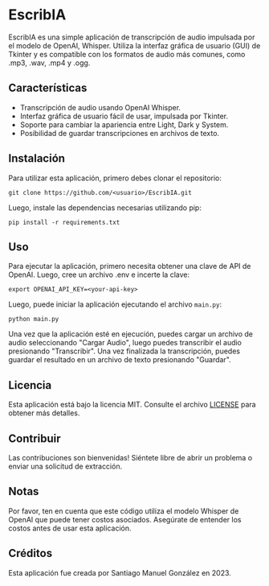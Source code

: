 # EscribIA

EscribIA es una simple aplicación de transcripción de audio impulsada por el modelo de OpenAI, Whisper. Utiliza la interfaz gráfica de usuario (GUI) de Tkinter y es compatible con los formatos de audio más comunes, como .mp3, .wav, .mp4 y .ogg.

## Características
- Transcripción de audio usando OpenAI Whisper.
- Interfaz gráfica de usuario fácil de usar, impulsada por Tkinter.
- Soporte para cambiar la apariencia entre Light, Dark y System.
- Posibilidad de guardar transcripciones en archivos de texto.

## Instalación
Para utilizar esta aplicación, primero debes clonar el repositorio:

```
git clone https://github.com/<usuario>/EscribIA.git
```

Luego, instale las dependencias necesarias utilizando pip:

```
pip install -r requirements.txt
```

## Uso
Para ejecutar la aplicación, primero necesita obtener una clave de API de OpenAI. Luego, cree un archivo .env e incerte la clave:

```
export OPENAI_API_KEY=<your-api-key>
```

Luego, puede iniciar la aplicación ejecutando el archivo `main.py`:

```
python main.py
```

Una vez que la aplicación esté en ejecución, puedes cargar un archivo de audio seleccionando "Cargar Audio", luego puedes transcribir el audio presionando "Transcribir". Una vez finalizada la transcripción, puedes guardar el resultado en un archivo de texto presionando "Guardar".

## Licencia
Esta aplicación está bajo la licencia MIT. Consulte el archivo [LICENSE](LICENSE) para obtener más detalles.

## Contribuir
Las contribuciones son bienvenidas! Siéntete libre de abrir un problema o enviar una solicitud de extracción.

## Notas 

Por favor, ten en cuenta que este código utiliza el modelo Whisper de OpenAI que puede tener costos asociados. Asegúrate de entender los costos antes de usar esta aplicación.

## Créditos
Esta aplicación fue creada por Santiago Manuel González en 2023.

